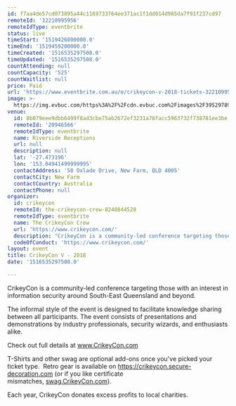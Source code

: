 ```yaml
---
id: f7aa4de57cd073895a44c1169733764ee371ac1f1dd014d985da7f91f237cd97
remoteId: '32210995956'
remoteIdType: eventbrite
status: live
timeStart: '1519426800000.0'
timeEnd: '1519459200000.0'
timeCreated: '1516535297508.0'
timeUpdated: '1516535297508.0'
countAttending: null
countCapacity: '525'
countWaitlist: null
price: Paid
url: 'https://www.eventbrite.com.au/e/crikeycon-v-2018-tickets-32210995956?aff=ebapi'
image: >-
  https://img.evbuc.com/https%3A%2F%2Fcdn.evbuc.com%2Fimages%2F39529789%2F145709841741%2F1%2Foriginal.jpg?s=ec1e5ce89b2df0ae733f44593cc079f3
venue:
  id: 8b079eee9dbb6499f8ad3cbe75ab2672ef3231a78facc5963732f738781ee3be
  remoteId: '20946566'
  remoteIdType: eventbrite
  name: Riverside Receptions
  url: null
  description: null
  lat: '-27.473196'
  lon: '153.04941499999995'
  contactAddress: '50 Oxlade Drive, New Farm, QLD 4005'
  contactCity: New Farm
  contactCountry: Australia
  contactPhone: null
organizer:
  id: crikeycon
  remoteId: the-crikeycon-crew-8248844528
  remoteIdType: eventbrite
  name: The CrikeyCon Crew
  url: 'https://www.crikeycon.com/'
  description: "CrikeyCon is a community-led conference targeting those with an interest in information security around South-East Queensland and beyond.\nThe informal style of the event is designed to facilitate knowledge sharing between all participants. The event consists of presentations and demonstrations by industry professionals, security wizards, and enthusiasts alike.\nCheck out full details at\_www.CrikeyCon.com\nT-Shirts and other swag are optional add-ons once you've picked your ticket type. \_Retro gear is available on\_https://crikeycon.secure-decoration.com\_(or if you like certificate mismatches,\_swag.CrikeyCon.com).\nEach year, CrikeyCon donates excess profits to local charities."
  codeOfConduct: 'https://www.crikeycon.com/'
layout: event
title: CrikeyCon V - 2018
date: '1516535297508.0'

---
```

<P>CrikeyCon is a community-led conference targeting those with an interest in information security around South-East Queensland and beyond.</P>
<P>The informal style of the event is designed to facilitate knowledge sharing between all participants. The event consists of presentations and demonstrations by industry professionals, security wizards, and enthusiasts alike.</P>
<P>Check out full details at <A HREF="https://www.crikeycon.com" TARGET="_blank" TITLE="Crikey Con" REL="noreferrer noopener nofollow noopener noreferrer nofollow">www.CrikeyCon.com</A></P>
<P>T-Shirts and other swag are optional add-ons once you've picked your ticket type.  Retro gear is available on <A HREF="https://crikeycon.secure-decoration.com" TARGET="_blank" TITLE="Swag!" REL="noreferrer noopener nofollow noopener noreferrer nofollow">https://crikeycon.secure-decoration.com</A> (or if you like certificate mismatches, <A HREF="https://swag.crikeycon.com" TARGET="_blank" TITLE="Swag" REL="noreferrer noopener nofollow noopener noreferrer nofollow">swag.CrikeyCon.com</A>).</P>
<P><SPAN>Each year, CrikeyCon donates excess profits to local charities.</SPAN></P>
